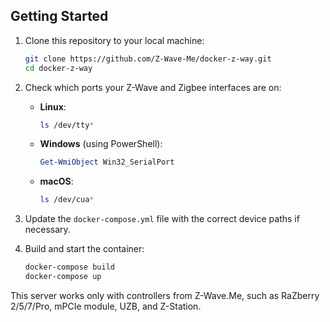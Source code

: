 ## Getting Started

1. Clone this repository to your local machine:

    ```sh
    git clone https://github.com/Z-Wave-Me/docker-z-way.git
    cd docker-z-way
    ```

2. Check which ports your Z-Wave and Zigbee interfaces are on:

    - **Linux**:

        ```sh
        ls /dev/tty*
        ```

    - **Windows** (using PowerShell):

        ```powershell
        Get-WmiObject Win32_SerialPort
        ```

    - **macOS**:

        ```sh
        ls /dev/cua*
        ```

3. Update the `docker-compose.yml` file with the correct device paths if necessary.

4. Build and start the container:

    ```sh
    docker-compose build
    docker-compose up
    ```

This server works only with controllers from Z-Wave.Me, such as RaZberry 2/5/7/Pro, mPCIe module, UZB, and Z-Station.